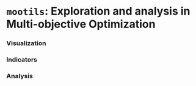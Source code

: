 # `mootils`: Exploration and analysis in Multi-objective Optimization

### Visualization

### Indicators

### Analysis

